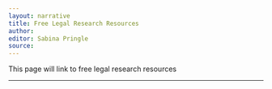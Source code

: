```yaml
---
layout: narrative
title: Free Legal Research Resources
author:
editor: Sabina Pringle
source:
---
```


This page will link to free legal research resources 

---
